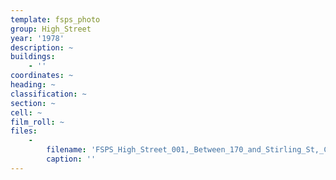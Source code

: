 ```yaml
---
template: fsps_photo
group: High_Street
year: '1978'
description: ~
buildings:
    - ''
coordinates: ~
heading: ~
classification: ~
section: ~
cell: ~
film_roll: ~
files:
    -
        filename: 'FSPS_High_Street_001,_Between_170_and_Stirling_St,_CBC,_B,_1978.png'
        caption: ''
---
```

